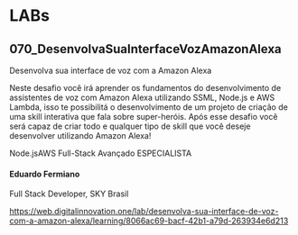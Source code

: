 # LABs

## 070_DesenvolvaSuaInterfaceVozAmazonAlexa

Desenvolva sua interface de voz com a Amazon Alexa

Neste desafio você irá aprender os fundamentos do desenvolvimento de assistentes de voz com Amazon Alexa utilizando SSML, Node.js e AWS Lambda, isso te possibilitá o desenvolvimento de um projeto de criação de uma skill interativa que fala sobre super-heróis. Após esse desafio você será capaz de criar todo e qualquer tipo de skill que você deseje desenvolver utilizando Amazon Alexa!

Node.jsAWS Full-Stack Avançado
ESPECIALISTA
#### Eduardo Fermiano
Full Stack Developer, SKY Brasil

https://web.digitalinnovation.one/lab/desenvolva-sua-interface-de-voz-com-a-amazon-alexa/learning/8066ac69-bacf-42b1-a79d-263934e6d213
